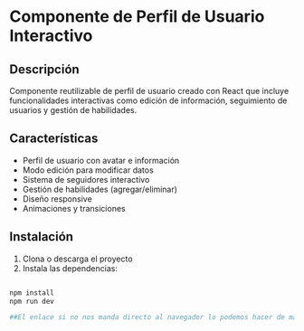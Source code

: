 # Componente de Perfil de Usuario Interactivo

## Descripción
Componente reutilizable de perfil de usuario creado con React que incluye funcionalidades interactivas como edición de información, seguimiento de usuarios y gestión de habilidades.

## Características
- Perfil de usuario con avatar e información
- Modo edición para modificar datos
- Sistema de seguidores interactivo
- Gestión de habilidades (agregar/eliminar)
- Diseño responsive
- Animaciones y transiciones

## Instalación

1. Clona o descarga el proyecto
2. Instala las dependencias:
```bash

npm install
npm run dev

##El enlace si no nos manda directo al navegador lo podemos hacer de manera manual 
